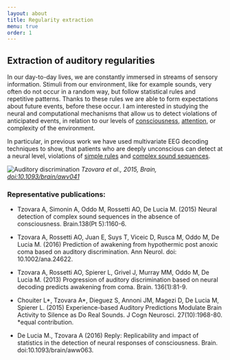 ```yaml
---
layout: about
title: Regularity extraction
menu: true
order: 1
---
```

## Extraction of auditory regularities

In our day-to-day lives, we are constantly immersed in streams of sensory information. Stimuli from our environment, like for example sounds, very often do not occur in a random way, but follow statistical rules and repetitive patterns. Thanks to these rules we are able to form expectations about future events, before these occur. I am interested in studying the neural and computational mechanisms that allow us to detect violations of anticipated events, in relation to our levels of [consciousness](https://academic.oup.com/brain/article/138/5/1160/406045/Neural-detection-of-complex-sound-sequences-in-the), [attention](http://www.mitpressjournals.org/doi/abs/10.1162/jocn_a_00835?journalCode=jocn), or complexity of the environment.

In particular, in previous work we have used multivariate EEG decoding techniques to show, that patients who are deeply unconscious can detect at a neural level, violations of [simple rules](https://academic.oup.com/brain/article/136/1/81/430538/Progression-of-auditory-discrimination-based-on) and [complex sound sequences](https://academic.oup.com/brain/article/138/5/1160/406045/Neural-detection-of-complex-sound-sequences-in-the).

![Auditory discrimination](https://oup.silverchair-cdn.com/oup/backfile/Content_public/Journal/brain/138/5/10.1093_brain_awv041/3/awv041f2p.jpeg?Expires=1501793210&Signature=dIoqocv9ql8DBFOrZwQn5MxzA2G5a0Ut4mPgwRJmLbNov3bz5egaN8GfuFBihNWV7vXtb714CCivUGchMgeSedH0f-Mbctihg4-dr9JXuH1GW~SLZw50ZFMAKSPkQyTAHOx81lVmcLBarvAD6RdDaxTzgsTpB6fqi9RxHWcCJ5rOPqIaGlf0Q0CAq9rCwPgAiseQxK3Hu5xmdmYiIjOjUD4BlQVowDYFdvQsKlZpSkNyJV8LnwvdyyjknW7PCKF4xw~HIBEI7y6rplnlDDPbdf4xbnf1Hwmd1nt4fjhaIh6DDqUe05M2tTW0LR81uotVLpT0M1vDqlWTF4YSXzF0KA__&Key-Pair-Id=APKAIUCZBIA4LVPAVW3Q)
*Tzovara et al., 2015, Brain, [doi:10.1093/brain/awv041](https://doi.org/10.1093/brain/awv041)*

### Representative publications:

* Tzovara A, Simonin A, Oddo M, Rossetti AO, De Lucia M. (2015) Neural detection of complex sound sequences in the absence of consciousness. Brain.138(Pt 5):1160-6.

* Tzovara A, Rossetti AO, Juan E, Suys T, Viceic D, Rusca M, Oddo M, De Lucia M. (2016) Prediction of awakening from hypothermic post anoxic coma based on auditory discrimination. Ann Neurol. doi: 10.1002/ana.24622.

* Tzovara A, Rossetti AO, Spierer L, Grivel J, Murray MM, Oddo M, De Lucia M. (2013) Progression of auditory discrimination based on neural decoding predicts awakening from coma. Brain. 136(1):81-9.

* Chouiter L*, Tzovara A*, Dieguez S, Annoni JM, Magezi D, De Lucia M, Spierer L. (2015) Experience-based Auditory Predictions Modulate Brain Activity to Silence as Do Real Sounds. J Cogn Neurosci. 27(10):1968-80. *equal contribution.

* De Lucia M., Tzovara A (2016) Reply: Replicability and impact of statistics in the detection of neural responses of consciousness. Brain. doi:10.1093/brain/aww063.





